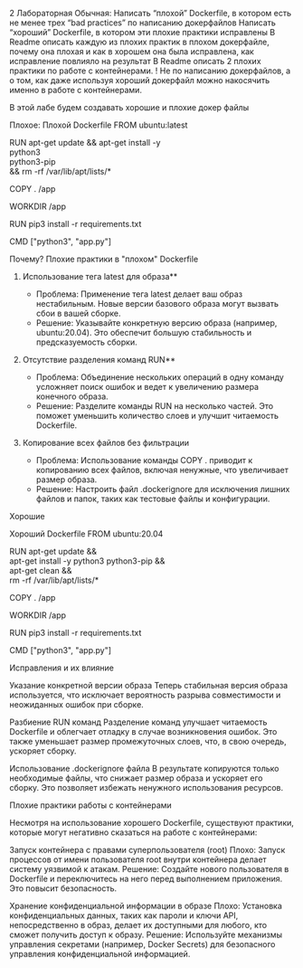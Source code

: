2 Лабораторная
Обычная:
Написать “плохой” Dockerfile, в котором есть не менее трех “bad practices” по написанию докерфайлов
Написать “хороший” Dockerfile, в котором эти плохие практики исправлены
В Readme описать каждую из плохих практик в плохом докерфайле, почему она плохая и как в хорошем она была исправлена, как исправление повлияло на результат
В Readme описать 2 плохих практики по работе с контейнерами. ! Не по написанию докерфайлов, а о том, как даже используя хороший докерфайл можно накосячить именно в работе с контейнерами.


В этой лабе будем создавать хорошие и плохие докер файлы

Плохое:
 Плохой Dockerfile
FROM ubuntu:latest

RUN apt-get update && apt-get install -y \
    python3 \
    python3-pip \
    && rm -rf /var/lib/apt/lists/*

COPY . /app

WORKDIR /app

RUN pip3 install -r requirements.txt

CMD ["python3", "app.py"]

Почему?
Плохие практики в "плохом" Dockerfile

1. Использование тега latest для образа**
   - Проблема: Применение тега latest делает ваш образ нестабильным. Новые версии базового образа могут вызвать сбои в вашей сборке.
   - Решение: Указывайте конкретную версию образа (например, ubuntu:20.04). Это обеспечит большую стабильность и предсказуемость сборки.

2. Отсутствие разделения команд RUN**
   - Проблема: Объединение нескольких операций в одну команду усложняет поиск ошибок и ведет к увеличению размера конечного образа.
   - Решение: Разделите команды RUN на несколько частей. Это поможет уменьшить количество слоев и улучшит читаемость Dockerfile.

3. Копирование всех файлов без фильтрации
   - Проблема: Использование команды COPY . приводит к копированию всех файлов, включая ненужные, что увеличивает размер образа.
   - Решение: Настроить файл .dockerignore для исключения лишних файлов и папок, таких как тестовые файлы и конфигурации.




Хорошие

Хороший Dockerfile
FROM ubuntu:20.04

RUN apt-get update && \
    apt-get install -y python3 python3-pip && \
    apt-get clean && \
    rm -rf /var/lib/apt/lists/*

COPY . /app

WORKDIR /app

RUN pip3 install -r requirements.txt

CMD ["python3", "app.py"]



Исправления и их влияние

Указание конкретной версии образа
Теперь стабильная версия образа используется, что исключает вероятность разрыва совместимости и неожиданных ошибок при сборке.

Разбиение RUN команд
Разделение команд улучшает читаемость Dockerfile и облегчает отладку в случае возникновения ошибок. Это также уменьшает размер промежуточных слоев, что, в свою очередь, ускоряет сборку.

Использование .dockerignore файла
В результате копируются только необходимые файлы, что снижает размер образа и ускоряет его сборку. Это позволяет избежать ненужного использования ресурсов.

Плохие практики работы с контейнерами

Несмотря на использование хорошего Dockerfile, существуют практики, которые могут негативно сказаться на работе с контейнерами:

Запуск контейнера с правами суперпользователя (root)
Плохо: Запуск процессов от имени пользователя root внутри контейнера делает систему уязвимой к атакам.
Решение: Создайте нового пользователя в Dockerfile и переключитесь на него перед выполнением приложения. Это повысит безопасность.

Хранение конфиденциальной информации в образе
Плохо: Установка конфиденциальных данных, таких как пароли и ключи API, непосредственно в образ, делает их доступными для любого, кто сможет получить доступ к образу.
Решение: Используйте механизмы управления секретами (например, Docker Secrets) для безопасного управления конфиденциальной информацией.


